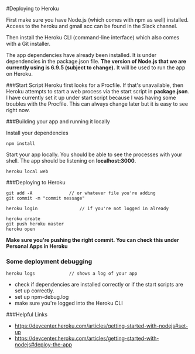 #Deploying to Heroku

First make sure you have Node.js (which comes with npm as well) installed. 
Access to the heroku and gmail acc can be found in the Slack channel.

Then install the Heroku CLI (command-line interface) which also comes with a Git installer. 

The app dependencies have already been installed. It is under dependencies in the package.json file. 
**The version of Node.js that we are currently using is 6.9.5 (subject to change).** It will be used to run the app on Heroku.

###Start Script
Heroku first looks for a Procfile. If that's unavailable, then Heroku attempts to start a web process via the
start script in **package.json**. I have currently set it up under start script because I was having some troubles
with the Procfile. This can always change later but it is easy to see right now. 

###Building your app and running it locally

Install your dependencies
```
npm install
```

Start your app locally. You should be able to see the processes with your shell. The app should be listening on **localhost:3000**.

```
heroku local web
```

###Deploying to Heroku
```
git add -A 				// or whatever file you're adding
git commit -m "commit message"

heroku login				// if you're not logged in already

heroku create
git push heroku master
heroku open			
```

**Make sure you're pushing the right commit. You can check this under Personal Apps in Heroku**
  
   
### Some deployment debugging
```
heroku logs				// shows a log of your app
``` 

- check if dependencies are installed correctly or if the start scripts are set up correctly.
- set up npm-debug.log
- make sure you're logged into the Heroku CLI
  

###Helpful Links
- <https://devcenter.heroku.com/articles/getting-started-with-nodejs#set-up>
- <https://devcenter.heroku.com/articles/getting-started-with-nodejs#deploy-the-app>


